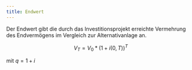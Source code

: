 ```yaml
---
title: Endwert
---
```

Der Endwert gibt die durch das Investitionsprojekt erreichte Vermehrung des Endvermögens im Vergleich zur Alternativanlage an.

$$
V_{T} = V_0 * (1 + i(0, T))^T
$$

mit $q = 1 + i$
